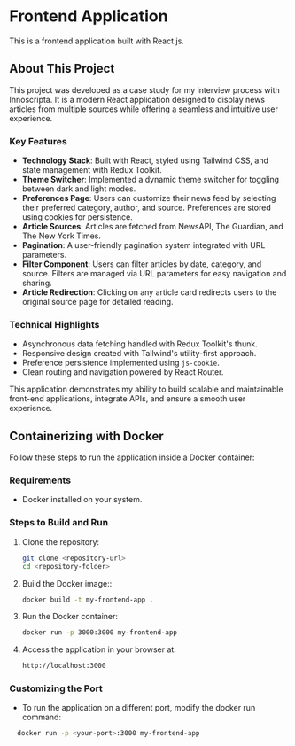 # Frontend Application

This is a frontend application built with React.js.

## About This Project

This project was developed as a case study for my interview process with Innoscripta. It is a modern React application designed to display news articles from multiple sources while offering a seamless and intuitive user experience.

### **Key Features**

- **Technology Stack**: Built with React, styled using Tailwind CSS, and state management with Redux Toolkit.
- **Theme Switcher**: Implemented a dynamic theme switcher for toggling between dark and light modes.
- **Preferences Page**: Users can customize their news feed by selecting their preferred category, author, and source. Preferences are stored using cookies for persistence.
- **Article Sources**: Articles are fetched from NewsAPI, The Guardian, and The New York Times.
- **Pagination**: A user-friendly pagination system integrated with URL parameters.
- **Filter Component**: Users can filter articles by date, category, and source. Filters are managed via URL parameters for easy navigation and sharing.
- **Article Redirection**: Clicking on any article card redirects users to the original source page for detailed reading.

### **Technical Highlights**

- Asynchronous data fetching handled with Redux Toolkit's thunk.
- Responsive design created with Tailwind's utility-first approach.
- Preference persistence implemented using `js-cookie`.
- Clean routing and navigation powered by React Router.

This application demonstrates my ability to build scalable and maintainable front-end applications, integrate APIs, and ensure a smooth user experience.

## Containerizing with Docker

Follow these steps to run the application inside a Docker container:

### **Requirements**

- Docker installed on your system.

### **Steps to Build and Run**

1. Clone the repository:

   ```bash
   git clone <repository-url>
   cd <repository-folder>

   ```

2. Build the Docker image::

   ```bash
   docker build -t my-frontend-app .
   ```

3. Run the Docker container:

   ```bash
   docker run -p 3000:3000 my-frontend-app
   ```

4. Access the application in your browser at:

   ```bash
   http://localhost:3000
   ```

### Customizing the Port

- To run the application on a different port, modify the docker run command:

```bash
  docker run -p <your-port>:3000 my-frontend-app
```
